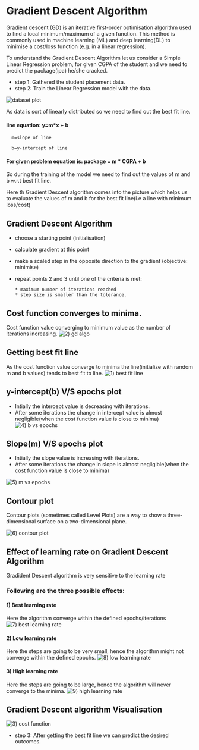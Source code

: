 # Gradient Descent Algorithm

Gradient descent (GD) is an iterative first-order optimisation algorithm used to find a local minimum/maximum of a given function. This method is commonly used in machine learning (ML) and deep learning(DL) to minimise a cost/loss function (e.g. in a linear regression).

To understand the Gradient Descent Algorithm let us consider a Simple Linear Regression problem, for given CGPA of the student and we need to predict the package(lpa) he/she cracked.

* step 1: Gathered the student placement data.
* step 2: Train the Linear Regression model with the data.

![dataset plot](https://user-images.githubusercontent.com/37456341/158873842-d88373a1-a6d2-4cd6-b0b6-e070fa5afa4f.png)


As data is sort of linearly distributed so we need to find out the best fit line.

#### line equation: y=m*x + b

      m=slope of line
      
      b=y-intercept of line

#### For given problem equation is: package = m * CGPA + b

So during the training of the model we need to find out the values of m and b w.r.t best fit line.

Here th Gradient Descent algorithm comes into the picture which helps us to evaluate the values of m and b for the best fit line(i.e a line with minimum loss/cost)

## Gradient Descent Algorithm

* choose a starting point (initialisation)

* calculate gradient at this point

* make a scaled step in the opposite direction to the gradient (objective: minimise)

* repeat points 2 and 3 until one of the criteria is met:

      * maximum number of iterations reached
      * step size is smaller than the tolerance.


## Cost function converges to minima. 

Cost function value converging to minimum value as the number of iterations increasing.
![2) gd algo](https://user-images.githubusercontent.com/37456341/158860140-67475a8d-fe71-44aa-a2be-c7bb082e20ab.gif)

## Getting best fit line

As the cost function value converge to minima the line(initialize with random m and b values) tends to best fit to line.
![1) best fit line](https://user-images.githubusercontent.com/37456341/158859589-be43fcb1-e0cf-4051-a108-42e0b49256e4.gif)


## y-intercept(b) V/S epochs plot

* Intially the intercept value is decreasing with iterations.
* After some iterations the change in intercept value is almost negligible(when the cost function value is close to minima)
![4) b vs epochs](https://user-images.githubusercontent.com/37456341/158860330-b6a53045-e61a-454c-9189-2936f9f3ffd1.gif)

## Slope(m) V/S epochs plot

* Intially the slope value is increasing with iterations.
* After some iterations the change in slope is almost negligible(when the cost function value is close to minima)

![5) m vs epochs](https://user-images.githubusercontent.com/37456341/158860269-978b3988-bf44-4960-904f-5b283c130c8d.gif)

## Contour plot

Contour plots (sometimes called Level Plots) are a way to show a three-dimensional surface on a two-dimensional plane.

![6) contour plot](https://user-images.githubusercontent.com/37456341/158860386-c51c9f0f-30f6-4724-b8f2-cc2caaef974c.gif)

## Effect of learning rate on Gradient Descent Algorithm

Gradident Descent algorithm is very sensitive to the learning rate

### Following are the three possible effects:
#### 1) Best learning rate

Here the algorithm converge within the defined epochs/iterations
![7) best learning rate](https://user-images.githubusercontent.com/37456341/158860410-b9049548-de84-4eff-a961-1d8a4f32ed58.gif)



#### 2) Low learning rate

Here the steps are going to be very small, hence the algorithm might not converge within the defined epochs.
![8) low learning rate](https://user-images.githubusercontent.com/37456341/158860454-6322b1e7-83e6-40f6-a87f-aae7cea7ce37.gif)

#### 3) High learning rate

Here the steps are going to be large, hence the algorithm will never converge to the minima.
![9) high learning rate](https://user-images.githubusercontent.com/37456341/158859758-82f9f9e4-ed02-4e7b-906d-53ff9bd939d4.gif)



## Gradient Descent algorithm Visualisation
![3) cost function](https://user-images.githubusercontent.com/37456341/158860221-5ad2743a-cc6b-4370-a92a-955d97e39f83.gif)

* step 3: After getting the best fit line we can predict the desired outcomes.

